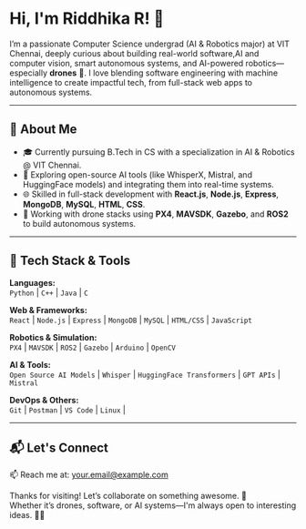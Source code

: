 # Hi, I'm Riddhika R! 👋

I’m a passionate Computer Science undergrad (AI & Robotics major) at VIT Chennai, deeply curious about building real-world software,AI and computer vision, smart autonomous systems, and AI-powered robotics—especially **drones** 🚁. I love blending software engineering with machine intelligence to create impactful tech, from full-stack web apps to autonomous  systems.



---

## 🚀 About Me

- 🎓 Currently pursuing B.Tech in CS with a specialization in AI & Robotics @ VIT Chennai.
- 🧠 Exploring open-source AI tools (like WhisperX, Mistral, and HuggingFace models) and integrating them into real-time systems.
- 🌐 Skilled in full-stack development with **React.js**, **Node.js**, **Express**, **MongoDB**, **MySQL**, **HTML**, **CSS**.
- 🤖 Working with drone stacks using **PX4**, **MAVSDK**, **Gazebo**, and **ROS2** to build autonomous systems.


  

---

## 🧠 Tech Stack & Tools

**Languages:**  
`Python` | `C++` | `Java` | `C`

**Web & Frameworks:**  
`React` | `Node.js` | `Express` | `MongoDB` | `MySQL` | `HTML/CSS` | `JavaScript`

**Robotics & Simulation:**  
`PX4` | `MAVSDK` | `ROS2` | `Gazebo` | `Arduino` | `OpenCV`

**AI & Tools:**  
`Open Source AI Models` | `Whisper` | `HuggingFace Transformers` | `GPT APIs` | `Mistral`

**DevOps & Others:**  
`Git` | `Postman` | `VS Code` | `Linux` |


---

## 📬 Let's Connect

📫 Reach me at: [your.email@example.com](mailto:riddhika.625@gmail.com)



Thanks for visiting! Let’s collaborate on something awesome. 🤝  
Whether it’s drones, software, or AI systems—I'm always open to interesting ideas. 🚁💡
